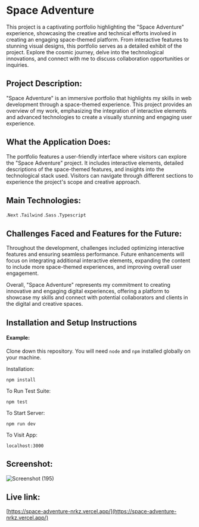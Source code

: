 # Space Adventure

This project is a captivating portfolio highlighting the "Space Adventure" experience, showcasing the creative and technical efforts involved in creating an engaging space-themed platform. From interactive features to stunning visual designs, this portfolio serves as a detailed exhibit of the project. Explore the cosmic journey, delve into the technological innovations, and connect with me to discuss collaboration opportunities or inquiries.

## Project Description:

"Space Adventure" is an immersive portfolio that highlights my skills in web development through a space-themed experience. This project provides an overview of my work, emphasizing the integration of interactive elements and advanced technologies to create a visually stunning and engaging user experience.

## What the Application Does:

The portfolio features a user-friendly interface where visitors can explore the "Space Adventure" project. It includes interactive elements, detailed descriptions of the space-themed features, and insights into the technological stack used. Visitors can navigate through different sections to experience the project's scope and creative approach.

## Main Technologies:

.`Next`
.`Tailwind`
.`Sass`
.`Typescript`

## Challenges Faced and Features for the Future:

Throughout the development, challenges included optimizing interactive features and ensuring seamless performance. Future enhancements will focus on integrating additional interactive elements, expanding the content to include more space-themed experiences, and improving overall user engagement.

Overall, "Space Adventure" represents my commitment to creating innovative and engaging digital experiences, offering a platform to showcase my skills and connect with potential collaborators and clients in the digital and creative spaces.

## Installation and Setup Instructions

#### Example:  

Clone down this repository. You will need `node` and `npm` installed globally on your machine.  

Installation:

`npm install`  

To Run Test Suite:  

`npm test`  

To Start Server:

`npm run dev`  

To Visit App:

`localhost:3000`  

## Screenshot:

![Screenshot (195)](https://github.com/user-attachments/assets/c52c439f-8567-46c9-95e0-6bd9e25af37a)

## Live link:

[https://space-adventure-nrkz.vercel.app/](https://space-adventure-nrkz.vercel.app/)


